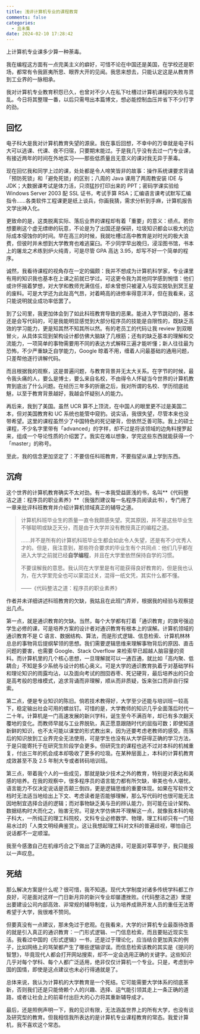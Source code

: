```yaml
---
title: 浅评计算机专业的课程教育
comments: false
categories:
  - 且未集
date: 2024-02-10 17:28:42
---
```


上计算机专业课多少算一种荼毒。

<!-- excerpt -->  

我在编程这方面有一点完美主义的癖好，可惜不论在中国还是美国，在学校还是职场，都常有令我匪夷所思、眼界大开的见闻。我思来想去，只能认定这是从教育界到工业界的一脉相承。

我对计算机专业教育积怨已久，也曾对不少人在私下吐槽过计算机课程的失败与混乱。今日将其整理一番，以后只需甩出本篇博文，想必能控制血压并省下不少打字的劲。

## 回忆

电子科大是我对计算机教育失望的源泉。我在事后回想，不幸中的万幸就是电子科大可以逃课、代课、夜不归宿，只要期末能过。于是我几乎没有去过一门专业课，有接近两年的时间在外地实习——那些低质量且无意义的课对我无异于荼毒。

现在回忆我和同学上过的课，处处都是令人啼笑皆非的故事：操作系统课要求背诵「预防死锁」和「避免死锁」的区别；八周的 Java 课用了两周教安装 IDE 与 JDK；大数据课考试是体力活，只须猛抄打印出来的 PPT；密码学课实验给 Windows Server 2003 配 SSL 证书，考试手算 RSA；汇编语言课考试默写汇编指令……各类软件工程课更是纸上谈兵，你画我猜，需求分析到手麻，计算机报告文学出神入化。

更致命的是，这类脱离实际、落后业界的课程却有着「重要」的意义：绩点。若你想要刷这个虚无缥缈的玩意，不论是为了出国还是保研，垃圾知识都会以极大的边际成本侵蚀你的时间。早在高三的时候，我就吐槽过高中教育是对时光的极大浪费，但彼时并未想到大学教育也难逃窠臼。不少同学早出晚归，浸淫图书馆，书本上的屠龙之术练到炉火纯青，可是尽管 GPA 高达 3.95，却写不好一个简单的程序。

诚然，我看待课程的视角存在一定的偏颇：我并不想成为计算机科学家，专业课里有用的知识我也基本在上课之前就已学过。可这更令我为其他同学感到惋惜：他们或许怀揣着梦想，对大学和教师充满信任，却未曾想只被灌入与现实脱轨到冥王星的废料。可是大学还为此趾高气昂，对着畸高的进修率得意洋洋，但在我看来，这只能说明就业成功率低罢了。

到了公司里，我更加体会到了如此科班教育导致的恶果。能进入字节跳动的，基本还是会写代码的，可是我能明显感觉到大部分程序员的技能是自限性的，既缺乏高效的学习能力，更是知其然不知其所以然。有的老员工的代码让我 review 到双眼冒火，从具体实现到架构设计都仿佛大脑缺了几根筋；还有的缺乏基本的理解和交流能力，一项简单的事物需要用不同的表达方式解释三遍才能听懂；新人往往最为恐怖，不少严重缺乏自学能力，Google 晾着不用，缠着人问最基础的通用问题，只差帮他逐行讲解代码。

而且根据我的观察，这是普遍问题，与教育背景并无太大关系。在字节的时候，最令我头痛的人，要么是博士，要么来自名校，不由得令人怀疑当今世界的计算机教育到底出了什么问题。在经历三年多的折磨之后，我对所谓的名校、学历彻底祛魅，以至于教育背景越好，我越会怀疑别人的能力。

再后来，我到了美国。虽然 UCR 算不上顶流，在中国人的眼里更不过是美国二本，但对美国教育和 UC 系统也能管中窥豹。说实话，我很失望，尽管本来也没带希望。这里的课程虽然少了中国特色的死记硬背，但依然乏善可陈。我上的硕士课程，不少名字里带有「advanced」的字样，却不过是将该领域的边角料搜罗起来，组成一个导论性质的介绍罢了。我实在难以想象，学完这些东西就能获得一个「master」的称号。

至此，我的信念更加坚定了：不要信任科班教育，不要指望从课上学到东西。

## 沉疴

这个世界的计算机教育确实不太对劲。有一本我受益匪浅的书，名叫**《代码整洁之道：程序员的职业素养》**（我强烈建议每一名程序员阅读此书），专门用了一章来批评科班教育并介绍计算机领域真正的辅导之道。

> 计算机科班毕业生的质量一直令我颇感失望。究其原因，并不是这些毕业生不够聪明或缺乏天分，而是由于大学并没有教授真正的编程之道。
>
> ……并不是所有的计算机科班毕业生都会如此令人失望，还是有不少优秀人才的。但是，我注意到，那些符合要求的毕业生有个共同点：他们几乎都在进入大学之前就已经**自学编程**，并且在大学里依然保持自学的习惯。
>
> 不要误解我的意思。我认同在大学里是有可能获得良好教育的，但是我也认为，在大学里完全也可以蒙混过关，混得一纸文凭，其实什么都不懂。
>
> ——《代码整洁之道：程序员的职业素养》

作者并未详细讲述科班教育的欠缺，我姑且在此班门弄斧，根据我的经验与观察提出几点。

第一点，就是通识教育的欠缺。当然，每个大学都有打着「通识教育」的旗号强迫学生必修的课，可是培养方案的设计者对通识教育有根本上的误解。计算机领域的通识教育不是 C 语言、数据结构、算法，而是形式逻辑、信息检索、计算机林林总总的事物背后提纲挈领的思想。我们需要逻辑思维来理解事物背后的原因、直击问题的要害，也需要 Google、Stack Overflow 来检索早已超越人脑容量的资料。而计算机里的几个核心思想，一旦理解就可以一通百通，就比如「高内聚、低耦合」不知是多少系统与设计的核心奥义。可是大学的通识教育执着于对基础学科和理论知识的雨露均沾，以及面向考试的囫囵吞枣、死记硬背，最后培养出的只会是高考般的思维模式，追求背诵而非理解，顺从而非质疑，饭来张口而非自行探索。

第二点，便是专业知识的陈旧。倘若技术教得好，大学至少还能与培训班一较高下，稳定输出社会可用的螺丝钉。可惜的是，大学教师的知识几乎全面落后时代一二十年。计算机是一门高速发展的新兴学科，诞生至今不满百年，却已有多次翻天覆地的变化。而教师早就与工业界脱轨，真正愿意跟随时代的屈指可数；即使知道新鲜的知识，也不太可能以课堂的形式教出来，因为还要考虑老教师的感受。而落后的知识放到工业界完全无法使用，可是学生也没有从大学获得正确的学习方法，于是只能寄托于在研究生阶段学会更多。但研究生的课程也逃不过对本科的机械重复，付出三年的机会成本却吸收了更多的垃圾。在某种层面上，本科的计算机教育成效甚至不及 2.5 年制大专或者转码培训班。

第三点，带着我个人的一些成见，那就是缺少技术之外的教育，特别是对表达和美感的培养。在我的观察中，很多程序员的语言能力都有所欠缺，审美也令人堪忧。语言能力不仅决定说话是否颠三倒四，更是逻辑思维的重要体现。如果在写软件文档时无法适当地给出上下文、考虑读者是否能够理解，那么写代码时也很可能无法因地制宜选择合适的逻辑；而对事物缺乏美与丑的辨认能力，则可能在设计架构、数据结构时大而化之，贻害无穷。可是大学仿佛并不理解这一点，就像我本科的电子科大，一所纯正的理工科院校，文科专业必修数学、物理，理工科却只有一门轻易水过的「人类文明经典鉴赏」。这让我想起理工科对文科的普遍歧视，哪怕自己说话都不一定顺溜。

我至今感激自己在机缘巧合之下做出了正确的选择，可是面对莘莘学子，我只能报以一声叹息。

## 死结

那么解决方案是什么呢？很可惜，我不知道。现代大学制度对诸多传统学科都工作良好，可是面对这样一门日新月异的新兴专业却屡遭挫败。《代码整洁之道》里提出要建设公司内部高效、非常规的辅导制度，认为培养成熟开发人员的重任无法寄希望于大学，我很难不赞同。

但要真没有一点建议，那未免过于悲观。在我看来，大学的计算机专业最亟待改善的就是引入真正的通识教育：一门形式逻辑、一门信息检索，而且要贴近现实生活。我看过中国的《形式逻辑》一书，还是过于理论化，应当结合更加真实的例子，比如网络上的骂架都产生了哪些逻辑谬误。而信息检索该教的其实是《提问的智慧》，毕竟现代人都会打开网站搜索，却不一定会选用正确的关键字。这些知识几乎对每个学科、每个人都广泛适用，绝非仅仅计算机一个专业。只是，考虑到中国的国情，即使是这点建议也未必行得通就是了。

总体来说，我认为计算机的大学教育是一个死结。它可能需要大学体系的彻底革新，否则我们还是只能倚赖个人的兴趣、选择、运气能引领其走上一条正确的道路，或者让社会上的前辈付出巨大的心力将其重新辅导成才。

最后，还是照例声明一下，我的见识有限，无法涵盖世界上的所有大学，也没有谈及研究型的教育。但我相信我所表达的是计算机专业课程教育的常态。我爱计算机，我不喜欢这个常态。